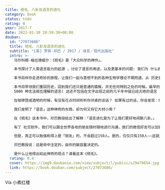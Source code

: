 ```yaml
---
title: 梳毛、八卦及语言的进化
category: book
status: todo
rating: 0
year: 2017-7
date: 2022-01-30 20:59:30+08:00
douban:
  id: "27073686"
  title: 梳毛、八卦及语言的进化
  subtitle: "[英] 罗宾·邓巴 / 2017 / 译言／现代出版社"
  intro: >-
    马尔科姆·格拉德威尔：《梳毛》是「大众科学的神作」。

    本书探讨了人类语言能力的起源 ，讨论了语言的用途，以及更基本的问题: 我们为 什么拥有语言，它从哪来，何时产生。

    本书将伴你走进奇妙的旅程，让我们一起与意想不到的各种生物学理论不期而遇，从 历史到生理，从猴子猩猩的公众行为到人类的亲密表现，一起漫步遨游其中。

    本书将带领我们重回历史，回到我们还只是普通的猿猴，并无任何特别之处的时候。最早的语言听起来是怎样的?是哪些人使用这些语言交谈?为什么语言从其早期阶段发展演变到今天大概
    5000 种无法相互理解的语言( 这还不包括在文字出现之前的几千年中就已经灭绝的语言 )?

    在咖啡馆或酒吧的时候，有没有花点时间听听你邻桌的谈话？ 如果有过的话，你会发现：他们三分之二的对话都是些生活琐事、爱恨情仇。

    我们发明了「语言」这种神奇的东西，却为何又将它大材小用？

    在《梳毛》这本书中，邓巴教授给出了解释：「语言进化是为了让我们更好地闲聊八卦。」

    有了 社交软件，我们可以跟全世界各地的朋友随时随地进行沟通，我们的微信好友可以加到几千人之多。

    但是，真正可以勉强称得上是「朋友」的，不会超过150人。是的，仅仅只有150人——这就是著名的「150定律」。

    邓巴教授说：这是命中注定的，由你的脑容量决定的。

    是什么让他得出如此神奇的观点？请看这本《梳毛》。
  rating: 8.4
  cover: https://img9.doubanio.com/view/subject/l/public/s29479654.jpg
  link: https://book.douban.com/subject/27073686/
---
```


Via 小煮红楼
